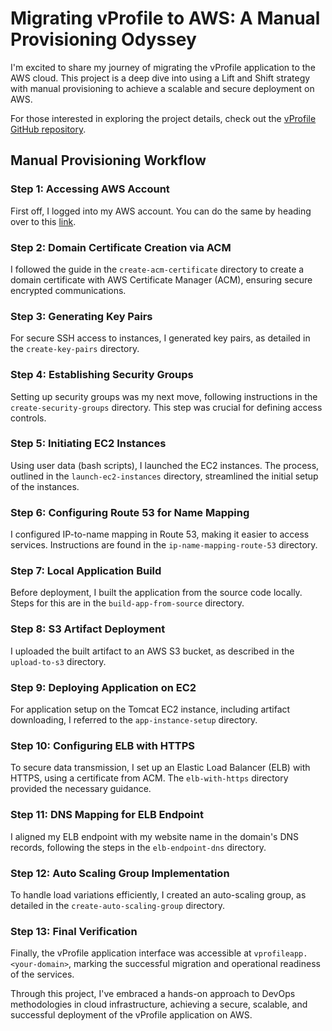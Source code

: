 # Migrating vProfile to AWS: A Manual Provisioning Odyssey

I'm excited to share my journey of migrating the vProfile application to the AWS cloud. This project is a deep dive into using a Lift and Shift strategy with manual provisioning to achieve a scalable and secure deployment on AWS.

For those interested in exploring the project details, check out the [vProfile GitHub repository](https://github.com/DAMMYTJ/vprofile-project).

## Manual Provisioning Workflow

### Step 1: Accessing AWS Account
First off, I logged into my AWS account. You can do the same by heading over to this [link](https://aws.amazon.com/marketplace/management/signin).

### Step 2: Domain Certificate Creation via ACM
I followed the guide in the `create-acm-certificate` directory to create a domain certificate with AWS Certificate Manager (ACM), ensuring secure encrypted communications.

### Step 3: Generating Key Pairs
For secure SSH access to instances, I generated key pairs, as detailed in the `create-key-pairs` directory.

### Step 4: Establishing Security Groups
Setting up security groups was my next move, following instructions in the `create-security-groups` directory. This step was crucial for defining access controls.

### Step 5: Initiating EC2 Instances
Using user data (bash scripts), I launched the EC2 instances. The process, outlined in the `launch-ec2-instances` directory, streamlined the initial setup of the instances.

### Step 6: Configuring Route 53 for Name Mapping
I configured IP-to-name mapping in Route 53, making it easier to access services. Instructions are found in the `ip-name-mapping-route-53` directory.

### Step 7: Local Application Build
Before deployment, I built the application from the source code locally. Steps for this are in the `build-app-from-source` directory.

### Step 8: S3 Artifact Deployment
I uploaded the built artifact to an AWS S3 bucket, as described in the `upload-to-s3` directory.

### Step 9: Deploying Application on EC2
For application setup on the Tomcat EC2 instance, including artifact downloading, I referred to the `app-instance-setup` directory.

### Step 10: Configuring ELB with HTTPS
To secure data transmission, I set up an Elastic Load Balancer (ELB) with HTTPS, using a certificate from ACM. The `elb-with-https` directory provided the necessary guidance.

### Step 11: DNS Mapping for ELB Endpoint
I aligned my ELB endpoint with my website name in the domain's DNS records, following the steps in the `elb-endpoint-dns` directory.

### Step 12: Auto Scaling Group Implementation
To handle load variations efficiently, I created an auto-scaling group, as detailed in the `create-auto-scaling-group` directory.

### Step 13: Final Verification
Finally, the vProfile application interface was accessible at `vprofileapp.<your-domain>`, marking the successful migration and operational readiness of the services.

Through this project, I've embraced a hands-on approach to DevOps methodologies in cloud infrastructure, achieving a secure, scalable, and successful deployment of the vProfile application on AWS.
